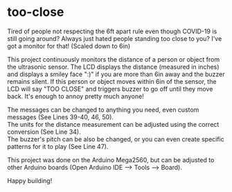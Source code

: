 # too-close
Tired of people not respecting the 6ft apart rule even though COVID-19 is still going around? Always just hated people standing too close to you? I've got a monitor for that!
(Scaled down to 6in)

This project continuously monitors the distance of a person or object from the ultrasonic sensor. The LCD displays the distance (measured in inches) and displays a smiley face
":)" if you are more than 6in away and the buzzer remains silent. If this person or object moves within 6in of the sensor, the LCD will say "TOO CLOSE" and triggers buzzer to go off until they move back. It's enough to annoy pretty much anyone! 

The messages can be changed to anything you need, even custom messages (See Lines 39-40, 46, 50). <br/>
The units for the distance measurement can be adjusted using the correct conversion (See Line 34). <br/>
The buzzer's pitch can be also be changed, or you can even create specific patterns for it to play (See Line 47). 

This project was done on the Arduino Mega2560, but can be adjusted to other Arduino boards (Open Arduino IDE --> Tools --> Board).

Happy building! 
